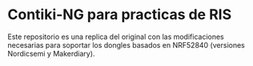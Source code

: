 # Contiki-NG para practicas de RIS

Este repositorio es una replica del original con las modificaciones necesarias para soportar los dongles basados en NRF52840 (versiones Nordicsemi y Makerdiary).